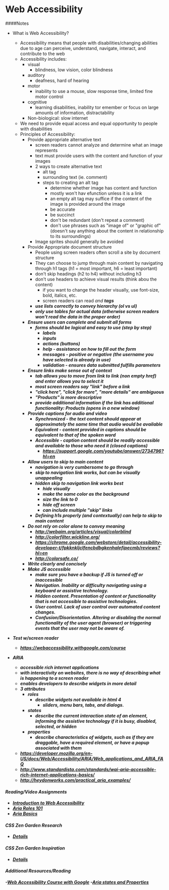 # Web Accessibility

####Notes
- What is Web Accessibility?
    - Accessibility means that people with disabilities/changing abilities due to age can perceive, understand, navigate, interact, and contribute to the web
    - Accessibility includes:
        + visual
            * blindness, low vision, color blindness
        + auditory
            * deafness, hard of hearing
        + motor
            * inability to use a mouse, slow response time, limited fine motor control
        + cognitive
            * learning disabilities, inability tor emember or focus on large amounts of information, distractability
        + Non-biological: slow internet
    - We need to provide equal access and equal opportunity to people with disabilities
    - Principles of Accessibility:
        + Provide appropriate alternative text
            * screen readers cannot analyze and determine what an image represents
            * text must provide users with the content and function of your images
            * 2 ways to create alternative text
                - alt tag
                - surrounding text (ie. comment)
                * steps to creating an alt tag
                    *  determine whether image has content and function
                    *  mostly won't hav efunction unless it is a link
                    *  an empty alt tag may suffice if the content of the image is provided around the image
                    *  be accurate
                    *  be succinct
                    *  don't be redundant (don't repeat a comment)
                    *  don't use phrases such as "image of" or "graphic of" (doesn't say anything about the content in relationship to its surroundings)
            -  Image sprites should generally be avoided
        + Provide Appropriate document structure
            * People using screen readers often scroll a site by document structure
            * They can choose to jump through main content by navigating through h1 tags (h1 = most important, h6 = least important)
            * don't skip headings (h2 to h4) without including h3
            * don't use headers to achieve visual results (think abou the content)
                -  if you want to change the header visually, use font-size, bold, italics, etc.
                -  screen readers can read <em> and <strong> tags
            * use lists correctly to convey hierarchy (ol vs ul)
            * only use tables for actual data (otherwise screen readers won't read the data in the proper order)
        + Ensure users can complete and submit all forms
            * forms should be logical and easy to use (step by step)
                - labels
                - inputs
                - actions (buttons) 
                - help - assistance on how to fill out the form
                - messages - positive or negative (the username you have selected is already in use)
                - validation - ensures data submitted fulfills parameters
        + Ensure links make sense out of context
            * tab allows you to move from link to link (non empty href) and enter allows you to select it
            * most screen readers say "link" before a link
            * "click here", "click for more", "more details" are ambiguous
            * "Products" is more descriptive
            * provide additional information if the link has additional functionality: Products (opens in a new window)
        + Provide captions for audio and video
            * Synchronized - the text content should appear at approximately the same time that audio would be available
            * Equivalent - content provided in captions should be equivalent to that of the spoken word
            * Accessible - caption content should be readily accessible and available to those who need it (closed captions)
                - https://support.google.com/youtube/answer/2734796?hl=en
        + Allow users to skip to main content
            * navigation is very cumbersome to go through
            * skip to navigation link works, but can be visually unappealing
            * hidden skip to navigation link works best
                - hide visually
                - make the same color as the background
                - size the link to 0
                - hide off screen
                - can include multiple "skip" links
            * Defining h1s properly (and contextually) can help to skip to main content 
        + Do not rely on color alone to convey meaning
            * http://webaim.org/articles/visual/colorblind
            * http://colorfilter.wickline.org/
            * https://chrome.google.com/webstore/detail/accessibility-developer-t/fpkknkljclfencbdbgkenhalefipecmb/reviews?hl=en
            * http://colorsafe.co/
        + Write clearly and concisely
        + Make JS accessible
            * make sure you have a backup if JS is turned off or inaccessible
            * Navigation. Inability or difficulty navigating using a keyboard or assistive technology.
            * Hidden content. Presentation of content or functionality that is not accessible to assistive technologies.
            * User control. Lack of user control over automated content changes.
            * Confusion/Disorientation. Altering or disabling the normal functionality of the user agent (browser) or triggering events that the user may not be aware of.

- Test w/screen reader
    + https://webaccessibility.withgoogle.com/course
- ARIA
    + accessible rich internet applications
    + with interactivity on websites, there is no way of describing what is happening to a screen reader
    + enables developers to describe widgets in more detail
    + 3 attributes
        * roles
            - describe widgets not available in html 4
                + sliders, menu bars, tabs, and dialogs.
        * states
            - describe the current interaction state of an element, informing the assistive technology if it is busy, disabled, selected, or hidden
        * properties
            - describe characteristics of widgets, such as if they are draggable, have a required element, or have a popup associated with them
    + https://developer.mozilla.org/en-US/docs/Web/Accessibility/ARIA/Web_applications_and_ARIA_FAQ
    + http://www.standardista.com/standards/wai-aria-accessible-rich-internet-applications-basics/
    + http://heydonworks.com/practical_aria_examples/

#### Reading/Video Assignments
- [Introduction to Web Accessibility](http://webaim.org/intro/)
- [Aria Roles 101](http://www.webteacher.ws/2010/10/14/aria-roles-101/)
- [Aria Basics](http://www.standardista.com/standards/wai-aria-accessible-rich-internet-applications-basics/)

#### CSS Zen Garden Research
- [Details](assignments/css-zen-garden-research.md)

#### CSS Zen Garden Inspiration
- [Details](assignments/css-zen-garden-inspiration.md)

#### Additional Resources/Reading
-[Web Accessibility Course with Google](https://webaccessibility.withgoogle.com/course)
-[Aria states and Properties](http://www.w3.org/TR/wai-aria/states_and_properties)
